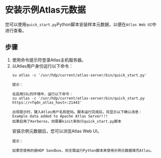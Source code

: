 安装示例Atlas元数据
================================================================================
您可以使用`quick_start.py`Python脚本安装样本元数据，以便在`Atlas Web UI`中进行查看。

## 步骤
1. 使用命令提示符登录Atlas主机服务器。
2. 以Atlas用户身份运行以下命令：
    ```shell
    su atlas -c '/usr/hdp/current/atlas-server/bin/quick_start.py'
    ```
    ```
    提示：

    在启用SSL的环境中，运行以下命令：
    su atlas -c '/usr/hdp/current/atlas-server/bin/quick_start.py https://<fqdn_atlas_host>:21443'

    出现提示时，键入Atlas用户名和密码。脚本运行完成后，将显示以下确认消息：
    Example data added to Apache Atlas Server!!!
    如果启用了Kerberos，则需要kinit来执行quick_start.py脚本
    ```
    安装示例元数据后，您可以浏览Atlas Web UI。
    ```
    提示：

    如果您使用的是HDP Sandbox，则无需运行Python脚本来使用示例元数据填充Atlas。
    ```
